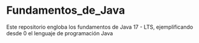 # Fundamentos_de_Java
 Este repositorio engloba los fundamentos de Java 17 - LTS, ejemplificando desde 0 el lenguaje de programación Java
